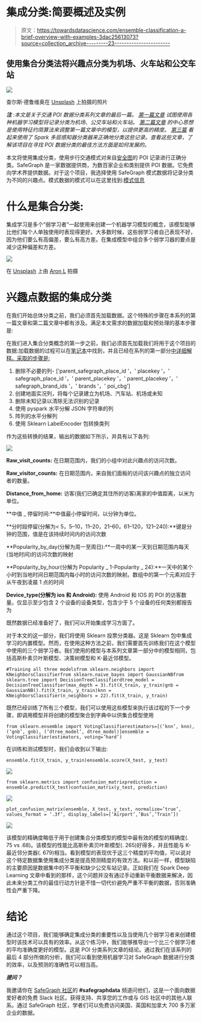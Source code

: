 # 集成分类:简要概述及实例

> 原文：<https://towardsdatascience.com/ensemble-classification-a-brief-overview-with-examples-3dac25613073?source=collection_archive---------23----------------------->

## 使用集合分类法将兴趣点分类为机场、火车站和公交车站

![](img/20aaeea726c29ceef13482524fe68bde.png)

查尔斯·德鲁维奥在 [Unsplash](https://unsplash.com/s/photos/rocket-pop?utm_source=unsplash&utm_medium=referral&utm_content=creditCopyText) 上拍摄的照片

***注*** *:本文是关于交通 POI 数据分类系列文章的最后一篇。* [*第一篇文章*](/poi-classification-using-visit-and-popularity-metrics-part-1-ae5e94f92077) *试图使用各种机器学习模型将记录分类为机场、公交车站和火车站。* [*第二篇文章*](/pca-lda-and-svd-model-tuning-through-feature-reduction-for-transportation-poi-classification-8d20501ee255) *的中心思想是使用特征约简算法来调整第一篇文章中的模型，以提供更高的精度。* [*第三篇*](/spark-multilayer-perceptron-classifier-for-poi-classification-99e5c68b4a77) *看起来使用了 Spark 多层感知器分类器来正确地分类这些记录。查看这些文章，了解该项目在寻找 POI 数据分类的最佳方法方面是如何发展的。*

本文将使用集成分类，使用步行交通模式对来自[安全图](http://safegraph.com/)的 POI 记录进行正确分类。SafeGraph 是一家数据提供商，为数百家企业和类别提供 POI 数据。它免费向学术界提供数据。对于这个项目，我选择使用 SafeGraph 模式数据将记录分类为不同的兴趣点。模式数据的模式可以在这里找到:[模式信息](https://docs.safegraph.com/v4.0/docs/places-schema#section-patterns)

# 什么是集合分类:

集成学习是多个“弱学习者”一起使用来创建一个机器学习模型的概念，该模型能够比他们每个人单独使用时表现得更好。大多数时候，这些弱学习者自己表现不好，因为他们要么有高偏差，要么有高方差。在集成模型中组合多个弱学习器的要点是减少这种偏差和方差。

![](img/f5b5cd6c13bb04d26c78c921b263851f.png)

在 [Unsplash](https://unsplash.com/s/photos/candy?utm_source=unsplash&utm_medium=referral&utm_content=creditCopyText) 上由 [Aron L](https://unsplash.com/@hocuspocusphotography?utm_source=unsplash&utm_medium=referral&utm_content=creditCopyText) 拍摄

# 兴趣点数据的集成分类

在我们开始总体分类之前，我们必须首先加载数据。这个特殊的步骤在本系列的第一篇文章和第二篇文章中都有涉及。满足本文需求的数据加载和预处理的基本步骤是:

在我们进入集合分类概念的第一步之前，我们必须首先加载我们将用于这个项目的数据:加载数据的过程可以在[笔记本](https://colab.research.google.com/drive/1A6ZZ0WZX3v4N5sN4pU5Yz_gxx2gThVqd?usp=sharing)中找到，并且已经在系列的第一部分[中详细解释。采取的步骤是:](/poi-classification-using-visit-and-popularity-metrics-part-1-ae5e94f92077)

1.  删除不必要的列- ['parent_safegraph_place_id '，' placekey '，' safegraph_place_id '，' parent_placekey '，' parent_placekey '，' safegraph_brand_ids '，' brands '，' poi_cbg']
2.  创建地面实况列，将每个记录建立为机场、汽车站、机场或未知
3.  删除未知记录以清除无法识别的记录
4.  使用 pyspark 水平分解 JSON 字符串的列
5.  阵列的水平分解列
6.  使用 Sklearn LabelEncoder 包转换类列

作为这些转换的结果，输出的数据如下所示，并具有以下各列:

![](img/0f738c67d7e48160ad022ff8be2538a5.png)

**Raw_visit_counts:** 在日期范围内，我们的小组中对此兴趣点的访问次数。

**Raw_visitor_counts:** 在日期范围内，来自我们面板的访问该兴趣点的独立访问者的数量。

**Distance_from_home:** 访客(我们已确定其住所的访客)离家的中值距离，以米为单位。

**中值 _ 停留时间:**中值最小停留时间，以分钟为单位。

**分时段停留(分解为< 5，5–10，11–20，21–60，61–120，121–240):**键是分钟的范围，值是在该持续时间内的访问次数

**Popularity_by_day(分解为周一至周日):**一周中的某一天到日期范围内每天(当地时间)的访问次数的映射

**Popularity_by_hour(分解为 Popularity _ 1-Popularity _ 24):**一天中的某个小时到当地时间日期范围内每小时的访问次数的映射。数组中的第一个元素对应于从午夜到凌晨 1 点的时间

**Device_type(分解为 ios 和 Android):** 使用 Android 和 IOS 的 POI 的访客数量。仅显示至少包含 2 个设备的设备类型，包含少于 5 个设备的任何类别都报告为

既然数据已经准备好了，我们可以开始集成学习方面了。

对于本文的这一部分，我们将使用 Sklearn 投票分类器。这是 Sklearn 包中集成学习的内置模型。然而，在使用这种方法之前，我们需要首先训练我们在这个模型中使用的三个弱学习者。我们使用的模型与本系列文章第一部分中的模型相同，包括高斯朴素贝叶斯模型、决策树模型和 K-最近邻模型。

```
#Training all three modelsfrom sklearn.neighbors import KNeighborsClassifierfrom sklearn.naive_bayes import GaussianNBfrom sklearn.tree import DecisionTreeClassifierdtree_model = DecisionTreeClassifier(max_depth = 3).fit(X_train, y_train)gnb = GaussianNB().fit(X_train, y_train)knn = KNeighborsClassifier(n_neighbors = 22).fit(X_train, y_train)
```

既然已经训练了所有三个模型，我们可以使用这些模型来执行该过程的下一个步骤，即调用模型并将创建的模型聚合到字典中以供集合模型使用

```
from sklearn.ensemble import VotingClassifierestimators=[(‘knn’, knn), (‘gnb’, gnb), (‘dtree_model’, dtree_model)]ensemble = VotingClassifier(estimators, voting=’hard’)
```

在训练和测试模型时，我们会收到以下输出:

```
ensemble.fit(X_train, y_train)ensemble.score(X_test, y_test)
```

![](img/8e2600662b84e842140b5528d4039c17.png)

```
from sklearn.metrics import confusion_matrixprediction = ensemble.predict(X_test)confusion_matrix(y_test, prediction)
```

![](img/16ce222a9f35ffbd4a8fc64c8cbb0acb.png)

```
plot_confusion_matrix(ensemble, X_test, y_test, normalize=’true’, values_format = ‘.3f’, display_labels=[‘Airport’,’Bus’,’Train’])
```

![](img/70572e7241439f230463267a56e9380e.png)

该模型的精确度略低于用于创建集合分类模型的模型中最有效的模型的精确度(. 75 vs .68)。该模型的性能比高斯朴素贝叶斯模型(. 265)好得多，并且性能与 K-最近邻分类器(. 679)相当。看到模型的表现优于这三个精度的平均值，可以说对这个特定数据集使用集成分类是提高预测精度的有效方法。和以前一样，模型缺陷的主要原因是数据集中的不平衡和缺少公交车站记录。正如我们在 Spark Deep Learning 文章中看到的那样，这个问题并没有通过手动重新平衡数据来解决，因此未来分类工作的最佳行动方针是不惜一切代价避免严重不平衡的数据，否则准确性会严重下降。

# 结论

通过这个项目，我们能够确定集成分类的重要性以及当使用几个弱学习者来创建模型时该技术可以具有的效率。从这个练习中，我们能够推导出一个比三个弱学习者的平均准确度更好的模型。这是 POI 分类系列文章的结论。通过我们在该系列的最后 4 部分所做的分析，我们可以看到使用机器学习对 SafeGraph 数据进行分类的效率，以及预测的准确性可以相当高。

***提问？***

我邀请你在 [SafeGraph 社区](https://www.safegraph.com/academics)的 **#safegraphdata** 频道问他们，这是一个面向数据爱好者的免费 Slack 社区。获得支持、共享您的工作或与 GIS 社区中的其他人联系。通过 SafeGraph 社区，学者们可以免费访问美国、英国和加拿大 700 多万家企业的数据。